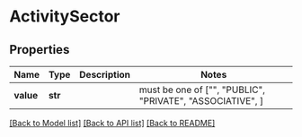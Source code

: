 # ActivitySector


## Properties
Name | Type | Description | Notes
------------ | ------------- | ------------- | -------------
**value** | **str** |  |  must be one of ["", "PUBLIC", "PRIVATE", "ASSOCIATIVE", ]

[[Back to Model list]](../README.md#documentation-for-models) [[Back to API list]](../README.md#documentation-for-api-endpoints) [[Back to README]](../README.md)



